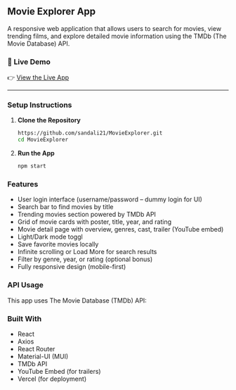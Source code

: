 ## Movie Explorer App

A responsive web application that allows users to search for movies, view trending films, and explore detailed movie information using the TMDb (The Movie Database) API.

### 🚀 Live Demo

👉 [View the Live App](https://your-live-demo-link.com)  

---

### Setup Instructions

1. **Clone the Repository**
   ```bash
   https://github.com/sandali21/MovieExplorer.git
   cd MovieExplorer

2. **Run the App**
   ```bash
   npm start

### Features
- User login interface (username/password – dummy login for UI)
- Search bar to find movies by title
- Trending movies section powered by TMDb API
- Grid of movie cards with poster, title, year, and rating
- Movie detail page with overview, genres, cast, trailer (YouTube embed)
- Light/Dark mode toggl
- Save favorite movies locally
- Infinite scrolling or Load More for search results
- Filter by genre, year, or rating (optional bonus)
- Fully responsive design (mobile-first)

### API Usage
This app uses The Movie Database (TMDb) API:

### Built With
- React
- Axios
- React Router
- Material-UI (MUI)
- TMDb API
- YouTube Embed (for trailers)
- Vercel (for deployment)

